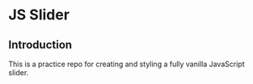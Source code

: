 # JS Slider

## Introduction
This is a practice repo for creating and styling a fully vanilla JavaScript slider. 